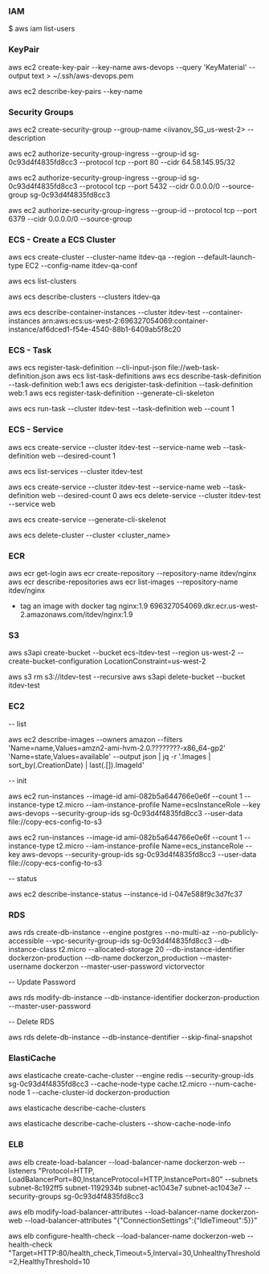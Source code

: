 ### IAM

$ aws iam list-users

### KeyPair

aws ec2 create-key-pair --key-name aws-devops --query 'KeyMaterial' --output text > ~/.ssh/aws-devops.pem

aws ec2 describe-key-pairs --key-name <keyname>

### Security Groups

aws ec2 create-security-group --group-name <iivanov_SG_us-west-2> --description <description>

aws ec2 authorize-security-group-ingress --group-id sg-0c93d4f4835fd8cc3 --protocol tcp --port 80 --cidr 64.58.145.95/32

aws ec2 authorize-security-group-ingress --group-id sg-0c93d4f4835fd8cc3 --protocol tcp --port 5432 --cidr 0.0.0.0/0 --source-group sg-0c93d4f4835fd8cc3

aws ec2 authorize-security-group-ingress --group-id <groupID> --protocol tcp --port 6379 --cidr 0.0.0.0/0 --source-group <groupID>

### ECS - Create a ECS Cluster

aws ecs create-cluster --cluster-name itdev-qa --region --default-launch-type EC2 --config-name itdev-qa-conf

aws ecs list-clusters

aws ecs describe-clusters --clusters itdev-qa

aws ecs describe-container-instances --cluster itdev-test --container-instances arn:aws:ecs:us-west-2:696327054069:container-instance/af6dced1-f54e-4540-88b1-6409ab5f8c20

### ECS - Task

aws ecs register-task-definition --cli-input-json file://web-task-definition.json
aws ecs list-task-definitions
aws ecs describe-task-definition --task-definition web:1
aws ecs derigister-task-definition --task-definition web:1
aws ecs register-task-definition --generate-cli-skeleton

aws ecs run-task --cluster itdev-test --task-definition web --count 1

### ECS - Service

aws ecs create-service --cluster itdev-test --service-name web --task-definition web --desired-count 1

aws ecs list-services --cluster itdev-test

aws ecs create-service --cluster itdev-test --service-name web --task-definition web --desired-count 0
aws ecs delete-service --cluster itdev-test --service web

aws ecs create-service --generate-cli-skelenot

aws ecs delete-cluster --cluster <cluster_name>

### ECR

aws ecr get-login
aws ecr create-repository --repository-name itdev/nginx
aws ecr describe-repositories
aws ecr list-images --repository-name itdev/nginx
- tag an image with
docker tag nginx:1.9 696327054069.dkr.ecr.us-west-2.amazonaws.com/itdev/nginx:1.9

### S3

aws s3api create-bucket --bucket ecs-itdev-test --region us-west-2 --create-bucket-configuration LocationConstraint=us-west-2

aws s3 rm s3://itdev-test --recursive
aws s3api delete-bucket --bucket itdev-test

### EC2

-- list

aws ec2 describe-images --owners amazon --filters 'Name=name,Values=amzn2-ami-hvm-2.0.????????-x86_64-gp2' 'Name=state,Values=available' --output json | jq -r '.Images | sort_by(.CreationDate) | last(.[]).ImageId'

-- init

aws ec2 run-instances --image-id ami-082b5a644766e0e6f --count 1 --instance-type t2.micro --iam-instance-profile Name=ecsInstanceRole --key aws-devops --security-group-ids sg-0c93d4f4835fd8cc3 --user-data file://copy-ecs-config-to-s3

aws ec2 run-instances --image-id ami-082b5a644766e0e6f --count 1 --instance-type t2.micro --iam-instance-profile Name=ecs_instanceRole --key aws-devops --security-group-ids sg-0c93d4f4835fd8cc3 --user-data file://copy-ecs-config-to-s3

-- status

aws ec2  describe-instance-status --instance-id i-047e588f9c3d7fc37

### RDS

aws rds create-db-instance  --engine postgres --no-multi-az --no-publicly-accessible --vpc-security-group-ids sg-0c93d4f4835fd8cc3 --db-instance-class t2.micro --allocated-storage 20 --db-instance-identifier dockerzon-production --db-name dockerzon_production --master-username dockerzon --master-user-password victorvector

-- Update Password

aws rds modify-db-instance --db-instance-identifier dockerzon-production --master-user-password

-- Delete RDS

aws rds delete-db-instance --db-instance-dentifier <identiefier> --skip-final-snapshot

### ElastiCache

aws elasticache create-cache-cluster --engine redis --security-group-ids sg-0c93d4f4835fd8cc3 --cache-node-type cache.t2.micro --num-cache-node 1 --cache-cluster-id dockerzon-production

aws elasticache describe-cache-clusters

aws elasticache describe-cache-clusters --show-cache-node-info

### ELB

aws elb create-load-balancer --load-balancer-name dockerzon-web --listeners "Protocol=HTTP, LoadBalancerPort=80,InstanceProtocol=HTTP,InstancePort=80" --subnets subnet-8c192ff5 subnet-1192934b subnet-ac1043e7 subnet-ac1043e7 --security-groups sg-0c93d4f4835fd8cc3

aws elb modify-load-balancer-attributes --load-balancer-name dockerzon-web --load-balancer-attributes "{\"ConnectionSettings\":{\"IdleTimeout\":5}}"

aws elb configure-health-check --load-balancer-name dockerzon-web --health-check "Target=HTTP:80/health_check,Timeout=5,Interval=30,UnhealthyThreshold=2,HealthyThreshold=10